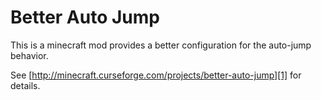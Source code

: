 # Better Auto Jump

This is a minecraft mod provides a better configuration for the auto-jump behavior.

See [http://minecraft.curseforge.com/projects/better-auto-jump][1] for details.

[1]: http://minecraft.curseforge.com/projects/better-auto-jump
